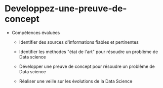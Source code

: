 # Developpez-une-preuve-de-concept

 - Compétences évaluées

    - Identifier des sources d'informations fiables et pertinentes

    - Identifier les méthodes "état de l'art" pour résoudre un problème de Data science

    - Développer une preuve de concept pour résoudre un problème de Data science

    - Réaliser une veille sur les évolutions de la Data Science
